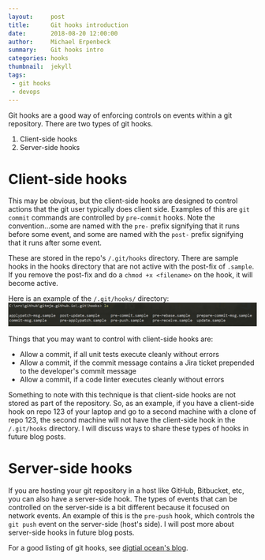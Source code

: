 ```yaml
---
layout:     post
title:      Git hooks introduction
date:       2018-08-20 12:00:00
author:     Michael Erpenbeck
summary:    Git hooks intro
categories: hooks
thumbnail:  jekyll
tags:
 - git hooks
 - devops
---
```


Git hooks are a good way of enforcing controls on events within a git repository.  There are two types of git hooks.
1. Client-side hooks
2. Server-side hooks

# Client-side hooks

This may be obvious, but the client-side hooks are designed to control actions that the git user typically does client side.  Examples of this are `git commit` commands are controlled by `pre-commit` hooks.  Note the convention...some are named with the `pre-` prefix signifying that it runs before some event, and some are named with the `post-` prefix signifying that it runs after some event.

These are stored in the repo's `/.git/hooks` directory.  There are sample hooks in the hooks directory that are not active with the post-fix of `.sample`.  If you remove the post-fix and do a `chmod +x <filename>` on the hook, it will become active.

Here is an example of the `/.git/hooks/` directory:
![githook_intro_example1](images/githook_intro_example1.png)

Things that you may want to control with client-side hooks are:

* Allow a commit, if all unit tests execute cleanly without errors
* Allow a commit, if the commit message contains a Jira ticket prepended to the developer's commit message
* Allow a commit, if a code linter executes cleanly without errors

Something to note with this technique is that client-side hooks are not stored as part of the repository.  So, as an example, if you have a client-side hook on repo 123 of your laptop and go to a second machine with a clone of repo 123, the second machine will not have the client-side hook in the `/.git/hooks` directory.  I will discuss ways to share these types of hooks in future blog posts.

# Server-side hooks

If you are hosting your git repository in a host like GitHub, Bitbucket, etc, you can also have a server-side hook.  The types of events that can be controlled on the server-side is a bit different because it focused on network events.  An example of this is the `pre-push` hook, which controls the `git push` event on the server-side (host's side).  I will post more about server-side hooks in future blog posts.

For a good listing of git hooks, see [digtial ocean's blog](https://www.digitalocean.com/community/tutorials/how-to-use-git-hooks-to-automate-development-and-deployment-tasks).